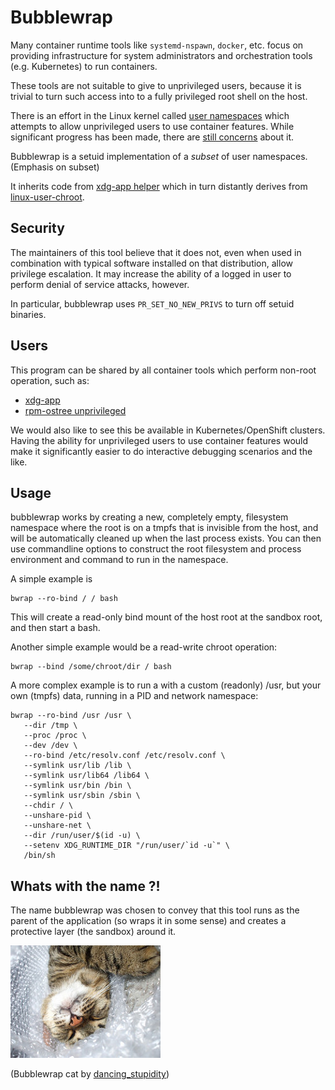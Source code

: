 Bubblewrap
==========

Many container runtime tools like `systemd-nspawn`, `docker`,
etc. focus on providing infrastructure for system administrators and
orchestration tools (e.g. Kubernetes) to run containers.

These tools are not suitable to give to unprivileged users, because it
is trivial to turn such access into to a fully privileged root shell
on the host.

There is an effort in the Linux kernel called
[user namespaces](https://www.google.com/search?q=user+namespaces+site%3Ahttps%3A%2F%2Flwn.net)
which attempts to allow unprivileged users to use container features.
While significant progress has been made, there are
[still concerns](https://lwn.net/Articles/673597/) about it.

Bubblewrap is a setuid implementation of a *subset* of user
namespaces.  (Emphasis on subset)

It inherits code from
[xdg-app helper](https://cgit.freedesktop.org/xdg-app/xdg-app/tree/common/xdg-app-helper.c)
which in turn distantly derives from
[linux-user-chroot](https://git.gnome.org/browse/linux-user-chroot).

Security
--------

The maintainers of this tool believe that it does not, even when used
in combination with typical software installed on that distribution,
allow privilege escalation.  It may increase the ability of a logged
in user to perform denial of service attacks, however.

In particular, bubblewrap uses `PR_SET_NO_NEW_PRIVS` to turn off
setuid binaries.

Users
-----

This program can be shared by all container tools which perform
non-root operation, such as:

 - [xdg-app](https://cgit.freedesktop.org/xdg-app/xdg-app)
 - [rpm-ostree unprivileged](https://github.com/projectatomic/rpm-ostree/pull/209)

We would also like to see this be available in Kubernetes/OpenShift
clusters.  Having the ability for unprivileged users to use container
features would make it significantly easier to do interactive
debugging scenarios and the like.

Usage
-----

bubblewrap works by creating a new, completely empty, filesystem
namespace where the root is on a tmpfs that is invisible from the
host, and will be automatically cleaned up when the last process
exists. You can then use commandline options to construct the root
filesystem and process environment and command to run in the
namespace.

A simple example is
```
bwrap --ro-bind / / bash
```
This will create a read-only bind mount of the host root at the
sandbox root, and then start a bash.

Another simple example would be a read-write chroot operation:
```
bwrap --bind /some/chroot/dir / bash
```

A more complex example is to run a with a custom (readonly) /usr,
but your own (tmpfs) data, running in a PID and network namespace:

```
bwrap --ro-bind /usr /usr \
   --dir /tmp \
   --proc /proc \
   --dev /dev \
   --ro-bind /etc/resolv.conf /etc/resolv.conf \
   --symlink usr/lib /lib \
   --symlink usr/lib64 /lib64 \
   --symlink usr/bin /bin \
   --symlink usr/sbin /sbin \
   --chdir / \
   --unshare-pid \
   --unshare-net \
   --dir /run/user/$(id -u) \
   --setenv XDG_RUNTIME_DIR "/run/user/`id -u`" \
   /bin/sh
```

Whats with the name ?!
----------------------

The name bubblewrap was chosen to convey that this
tool runs as the parent of the application (so wraps it in some sense) and creates
a protective layer (the sandbox) around it.

![](bubblewrap.jpg)

(Bubblewrap cat by [dancing_stupidity](https://www.flickr.com/photos/27549668@N03/))


